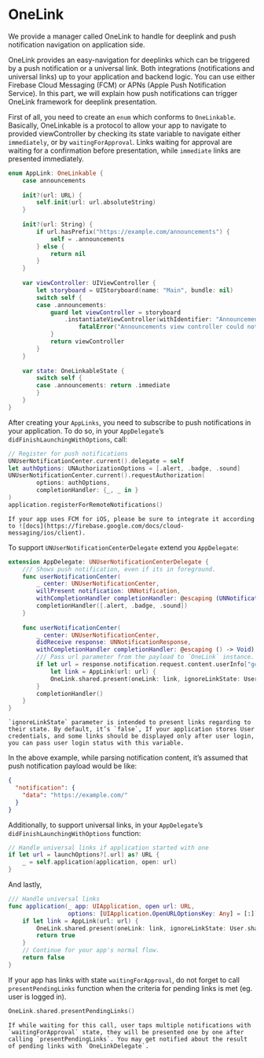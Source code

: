 # OneLink
We provide a manager called OneLink to handle for deeplink and push notification navigation on application side.

OneLink provides an easy-navigation for deeplinks which can be triggered by a push notification or a universal link. Both integrations (notifications and universal links) up to your application and backend logic. You can use either Firebase Cloud Messaging (FCM) or APNs (Apple Push Notification Service). In this part, we will explain how push notifications can trigger OneLink framework for deeplink presentation.

First of all, you need to create an `enum` which conforms to  `OneLinkable`. Basically, OneLinkable is a protocol to allow your app to navigate to provided viewController by checking its state variable to navigate either `immediately`, or by `waitingForApproval`. Links waiting for approval are waiting for a confirmation before presentation, while `immediate` links are presented immediately. 
```swift
enum AppLink: OneLinkable {
    case announcements
    
    init?(url: URL) {
        self.init(url: url.absoluteString)
    }
    
    init?(url: String) {
        if url.hasPrefix("https://example.com/announcements") {
            self = .announcements
        } else {
            return nil
        }
    }
    
    var viewController: UIViewController {
        let storyboard = UIStoryboard(name: "Main", bundle: nil)
        switch self {
        case .announcements:
            guard let viewController = storyboard
                .instantiateViewController(withIdentifier: "Announcements") as? AnnouncementsViewController else {
                    fatalError("Announcements view controller could not be instantiated!")
            }
            return viewController
        }
    }
    
    var state: OneLinkableState {
        switch self {
        case .announcements: return .immediate
        }
    }
}
```

After creating your `AppLinks`, you need to subscribe to push notifications in your application. To do so, in your `AppDelegate`’s `didFinishLaunchingWithOptions`, call:
```swift
// Register for push notifications
UNUserNotificationCenter.current().delegate = self
let authOptions: UNAuthorizationOptions = [.alert, .badge, .sound]
UNUserNotificationCenter.current().requestAuthorization(
        options: authOptions,
        completionHandler: {_, _ in }
)
application.registerForRemoteNotifications()
```

```
If your app uses FCM for iOS, please be sure to integrate it according to ![docs](https://firebase.google.com/docs/cloud-messaging/ios/client).
```

To support `UNUserNotificationCenterDelegate` extend you `AppDelegate`:
```swift
extension AppDelegate: UNUserNotificationCenterDelegate {
    /// Shows push notification, even if its in foreground.
    func userNotificationCenter(
        _ center: UNUserNotificationCenter,
        willPresent notification: UNNotification,
        withCompletionHandler completionHandler: @escaping (UNNotificationPresentationOptions) -> Void) {
        completionHandler([.alert, .badge, .sound])
    }
    
    func userNotificationCenter(
        _ center: UNUserNotificationCenter,
        didReceive response: UNNotificationResponse,
        withCompletionHandler completionHandler: @escaping () -> Void) {
        /// Pass url parameter from the payload to `OneLink` instance.
        if let url = response.notification.request.content.userInfo["gcm.notification.data"] as? String,
            let link = AppLink(url: url) {
            OneLink.shared.present(oneLink: link, ignoreLinkState: User.shared.isLoggedIn)
        }
        completionHandler()
    }
}
```

```
`ignoreLinkState` parameter is intended to present links regarding to their state. By default, it’s `false`, If your application stores User credentials, and some links should be displayed only after user login, you can pass user login status with this variable. 
```

In the above example, while parsing notification content, it’s assumed that push notification payload would be like:
```json
{
  "notification": {
    "data": "https://example.com/"
  }
}
```

Additionally, to support universal links, in your `AppDelegate`’s `didFinishLaunchingWithOptions` function:
```swift
// Handle universal links if application started with one
if let url = launchOptions?[.url] as? URL {
    _ = self.application(application, open: url)
}
```

And lastly,
```swift
/// Handle universal links
func application(_ app: UIApplication, open url: URL,
                 options: [UIApplication.OpenURLOptionsKey: Any] = [:]) -> Bool {
    if let link = AppLink(url: url) {
        OneLink.shared.present(oneLink: link, ignoreLinkState: User.shared.isLoggedIn)
        return true
    }
    // Continue for your app's normal flow.
    return false
}
```

If your app has links with state `waitingForApproval`, do not forget to call `presentPendingLinks` function when the criteria for pending links is met (eg. user is logged in).
```swift
OneLink.shared.presentPendingLinks()
```

```
If while waiting for this call, user taps multiple notifications with `waitingForApproval` state, they will be presented one by one after calling `presentPendingLinks`. You may get notified about the result of pending links with `OneLinkDelegate`.
```
